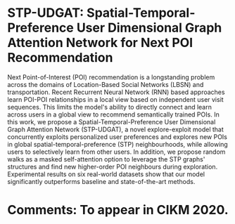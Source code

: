 # STP-UDGAT: Spatial-Temporal-Preference User Dimensional Graph Attention Network for Next POI Recommendation
Next Point-of-Interest (POI) recommendation is a longstanding problem across the domains of Location-Based Social Networks (LBSN) and transportation. Recent Recurrent Neural Network (RNN) based approaches learn POI-POI relationships in a local view based on independent user visit sequences. This limits the model's ability to directly connect and learn across users in a global view to recommend semantically trained POIs. In this work, we propose a Spatial-Temporal-Preference User Dimensional Graph Attention Network (STP-UDGAT), a novel explore-exploit model that concurrently exploits personalized user preferences and explores new POIs in global spatial-temporal-preference (STP) neighbourhoods, while allowing users to selectively learn from other users. In addition, we propose random walks as a masked self-attention option to leverage the STP graphs' structures and find new higher-order POI neighbours during exploration. Experimental results on six real-world datasets show that our model significantly outperforms baseline and state-of-the-art methods.


# Comments: To appear in CIKM 2020.

